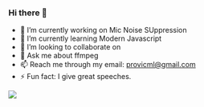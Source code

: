 ### Hi there 👋

- 🔭 I’m currently working on Mic Noise SUppression
- 🌱 I’m currently learning Modern Javascript
- 👯 I’m looking to collaborate on 
- 💬 Ask me about ffmpeg
- 📫 Reach me through my email: provicml@gmail.com
- ⚡ Fun fact: I give great speeches.

![](https://komarev.com/ghpvc/?username=viictoo&style=flat&abbreviated=true&color=blueviolet)
